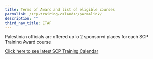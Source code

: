 ```yaml
---
title: Terms of Award and list of eligible courses
permalink: /scp-training-calendar/permalink/
description: ""
third_nav_title: ETAP
---
```



Palestinian officials are offered up to 2 sponsored places for each SCP Training Award course. 

[Click here to see latest SCP Training Calendar](https://scp.gov.sg/)